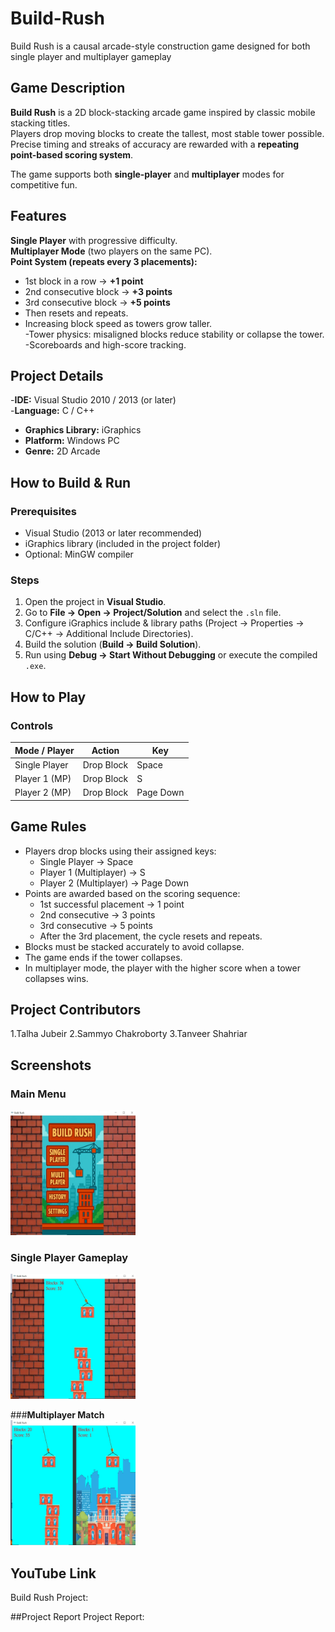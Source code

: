 # Build-Rush
Build Rush is a causal arcade-style construction game designed for both single player and multiplayer gameplay

##  Game Description
**Build Rush** is a 2D block-stacking arcade game inspired by classic mobile stacking titles.  
Players drop moving blocks to create the tallest, most stable tower possible. Precise timing and streaks of accuracy are rewarded with a **repeating point-based scoring system**.  

The game supports both **single-player** and **multiplayer** modes for competitive fun.  


## Features
 **Single Player** with progressive difficulty.  
 **Multiplayer Mode** (two players on the same PC).  
 **Point System (repeats every 3 placements):**  
  - 1st block in a row → **+1 point**  
  - 2nd consecutive block → **+3 points**  
  - 3rd consecutive block → **+5 points**  
  - Then resets and repeats.  
  - Increasing block speed as towers grow taller.  
 -Tower physics: misaligned blocks reduce stability or collapse the tower.  
  -Scoreboards and high-score tracking.  



##  Project Details
-**IDE:** Visual Studio 2010 / 2013 (or later)  
-**Language:** C / C++  
- **Graphics Library:** iGraphics  
- **Platform:** Windows PC  
- **Genre:** 2D Arcade  


##  How to Build & Run

### Prerequisites
- Visual Studio (2013 or later recommended)  
- iGraphics library (included in the project folder)  
- Optional: MinGW compiler  

### Steps
1. Open the project in **Visual Studio**.  
2. Go to **File → Open → Project/Solution** and select the `.sln` file.  
3. Configure iGraphics include & library paths (Project → Properties → C/C++ → Additional Include Directories).  
4. Build the solution (**Build → Build Solution**).  
5. Run using **Debug → Start Without Debugging** or execute the compiled `.exe`.  



##  How to Play

### Controls
| Mode / Player | Action | Key |
|---------------|----------------|------------|
| Single Player | Drop Block | Space |
| Player 1 (MP) | Drop Block | S |
| Player 2 (MP) | Drop Block | Page Down |

## Game Rules
- Players drop blocks using their assigned keys:  
  - Single Player → Space  
  - Player 1 (Multiplayer) → S  
  - Player 2 (Multiplayer) → Page Down  
- Points are awarded based on the scoring sequence:  
  - 1st successful placement → 1 point  
  - 2nd consecutive → 3 points  
  - 3rd consecutive → 5 points  
  - After the 3rd placement, the cycle resets and repeats.  
- Blocks must be stacked accurately to avoid collapse.  
- The game ends if the tower collapses.  
- In multiplayer mode, the player with the higher score when a tower collapses wins.





## Project Contributors

1.Talha Jubeir
2.Sammyo Chakroborty
3.Tanveer Shahriar


## Screenshots
 

### **Main Menu**  
 <img src="https://github.com/sammyochak1050-max/Build-Rush/blob/06200bc3c87b803e9831e302c1bc6c0408824d3a/1000027823.jpg" width="200" height="200">

### **Single Player Gameplay**  
 <img src="https://github.com/sammyochak1050-max/Build-Rush/blob/3937039a5d9daaf5f12552d978c8cc9920bc1ac5/1000027822.jpg" width="200" height="200">   

###**Multiplayer Match**  
  <img src="https://github.com/sammyochak1050-max/Build-Rush/blob/89c8872fe11c90c1add239bf4e0fda2ab9b34fe4/1000027824.jpg" width="200" height="200">  




  ## YouTube Link
  Build Rush Project: 
  
 ##Project Report
 Project Report:



